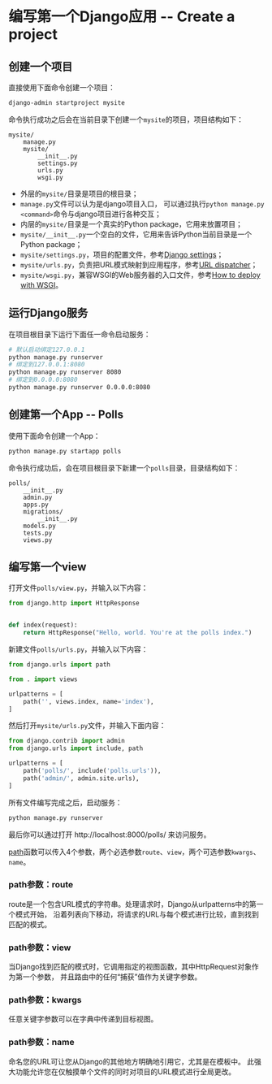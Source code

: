 # 编写第一个Django应用 -- Create a project

## 创建一个项目

直接使用下面命令创建一个项目：

```bash
django-admin startproject mysite
```

命令执行成功之后会在当前目录下创建一个`mysite`的项目，项目结构如下：

```text
mysite/
    manage.py
    mysite/
        __init__.py
        settings.py
        urls.py
        wsgi.py
```

* 外层的`mysite/`目录是项目的根目录；
* `manage.py`文件可以认为是django项目入口，
    可以通过执行`python manage.py <command>`命令与django项目进行各种交互；
* 内层的`mysite/`目录是一个真实的Python package，它用来放置项目；
* `mysite/__init__.py`一个空白的文件，它用来告诉Python当前目录是一个Python package；
* `mysite/settings.py`，项目的配置文件，参考[Django settings][]；
* `mysite/urls.py`，负责把URL模式映射到应用程序，参考[URL dispatcher][]；
* `mysite/wsgi.py`，兼容WSGI的Web服务器的入口文件，参考[How to deploy with WSGI][]。

## 运行Django服务

在项目根目录下运行下面任一命令启动服务：

```bash
# 默认启动绑定127.0.0.1
python manage.py runserver
# 绑定到127.0.0.1:8080
python manage.py runserver 8080
# 绑定到0.0.0.0:8080
python manage.py runserver 0.0.0.0:8080
```

## 创建第一个App -- Polls

使用下面命令创建一个App：

```bash
python manage.py startapp polls
```

命令执行成功后，会在项目根目录下新建一个`polls`目录，目录结构如下：

```text
polls/
    __init__.py
    admin.py
    apps.py
    migrations/
        __init__.py
    models.py
    tests.py
    views.py
```

## 编写第一个view

打开文件`polls/view.py`，并输入以下内容：

```python
from django.http import HttpResponse


def index(request):
    return HttpResponse("Hello, world. You're at the polls index.")
```

新建文件`polls/urls.py`，并输入以下内容：

```python
from django.urls import path

from . import views

urlpatterns = [
    path('', views.index, name='index'),
]
```

然后打开`mysite/urls.py`文件，并输入下面内容：

```python
from django.contrib import admin
from django.urls import include, path

urlpatterns = [
    path('polls/', include('polls.urls')),
    path('admin/', admin.site.urls),
]
```

所有文件编写完成之后，启动服务：

```bash
python manage.py runserver
```

最后你可以通过打开 http://localhost:8000/polls/ 来访问服务。

[path][django.urls.path]函数可以传入4个参数，两个必选参数`route`、`view`，两个可选参数`kwargs`、`name`。

### path参数：route

route是一个包含URL模式的字符串。处理请求时，Django从urlpatterns中的第一个模式开始，
沿着列表向下移动，将请求的URL与每个模式进行比较，直到找到匹配的模式。

### path参数：view

当Django找到匹配的模式时，它调用指定的视图函数，其中HttpRequest对象作为第一个参数，
并且路由中的任何“捕获”值作为关键字参数。

### path参数：kwargs

任意关键字参数可以在字典中传递到目标视图。

### path参数：name

命名您的URL可让您从Django的其他地方明确地引用它，尤其是在模板中。
此强大功能允许您在仅触摸单个文件的同时对项目的URL模式进行全局更改。

[Django settings]: https://docs.djangoproject.com/en/2.1/topics/settings/
[URL dispatcher]: https://docs.djangoproject.com/en/2.1/topics/http/urls/
[How to deploy with WSGI]: https://docs.djangoproject.com/en/2.1/howto/deployment/wsgi/
[django.urls.path]: https://docs.djangoproject.com/en/2.1/ref/urls/#django.urls.path
